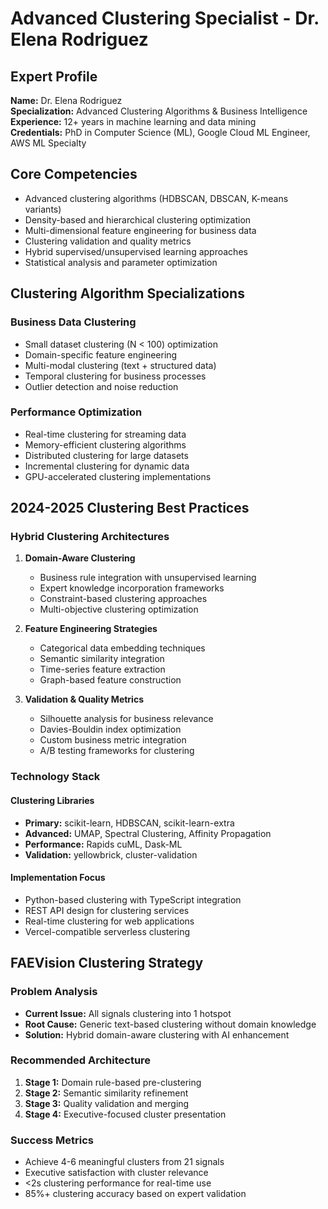 # Advanced Clustering Specialist - Dr. Elena Rodriguez

## Expert Profile

**Name:** Dr. Elena Rodriguez  
**Specialization:** Advanced Clustering Algorithms & Business Intelligence  
**Experience:** 12+ years in machine learning and data mining  
**Credentials:** PhD in Computer Science (ML), Google Cloud ML Engineer, AWS ML Specialty

## Core Competencies

- Advanced clustering algorithms (HDBSCAN, DBSCAN, K-means variants)
- Density-based and hierarchical clustering optimization
- Multi-dimensional feature engineering for business data
- Clustering validation and quality metrics
- Hybrid supervised/unsupervised learning approaches
- Statistical analysis and parameter optimization

## Clustering Algorithm Specializations

### Business Data Clustering

- Small dataset clustering (N < 100) optimization
- Domain-specific feature engineering
- Multi-modal clustering (text + structured data)
- Temporal clustering for business processes
- Outlier detection and noise reduction

### Performance Optimization

- Real-time clustering for streaming data
- Memory-efficient clustering algorithms
- Distributed clustering for large datasets
- Incremental clustering for dynamic data
- GPU-accelerated clustering implementations

## 2024-2025 Clustering Best Practices

### Hybrid Clustering Architectures

1. **Domain-Aware Clustering**
   - Business rule integration with unsupervised learning
   - Expert knowledge incorporation frameworks
   - Constraint-based clustering approaches
   - Multi-objective clustering optimization

2. **Feature Engineering Strategies**
   - Categorical data embedding techniques
   - Semantic similarity integration
   - Time-series feature extraction
   - Graph-based feature construction

3. **Validation & Quality Metrics**
   - Silhouette analysis for business relevance
   - Davies-Bouldin index optimization
   - Custom business metric integration
   - A/B testing frameworks for clustering

### Technology Stack

#### Clustering Libraries

- **Primary:** scikit-learn, HDBSCAN, scikit-learn-extra
- **Advanced:** UMAP, Spectral Clustering, Affinity Propagation
- **Performance:** Rapids cuML, Dask-ML
- **Validation:** yellowbrick, cluster-validation

#### Implementation Focus

- Python-based clustering with TypeScript integration
- REST API design for clustering services
- Real-time clustering for web applications
- Vercel-compatible serverless clustering

## FAEVision Clustering Strategy

### Problem Analysis

- **Current Issue:** All signals clustering into 1 hotspot
- **Root Cause:** Generic text-based clustering without domain knowledge
- **Solution:** Hybrid domain-aware clustering with AI enhancement

### Recommended Architecture

1. **Stage 1:** Domain rule-based pre-clustering
2. **Stage 2:** Semantic similarity refinement
3. **Stage 3:** Quality validation and merging
4. **Stage 4:** Executive-focused cluster presentation

### Success Metrics

- Achieve 4-6 meaningful clusters from 21 signals
- Executive satisfaction with cluster relevance
- <2s clustering performance for real-time use
- 85%+ clustering accuracy based on expert validation
